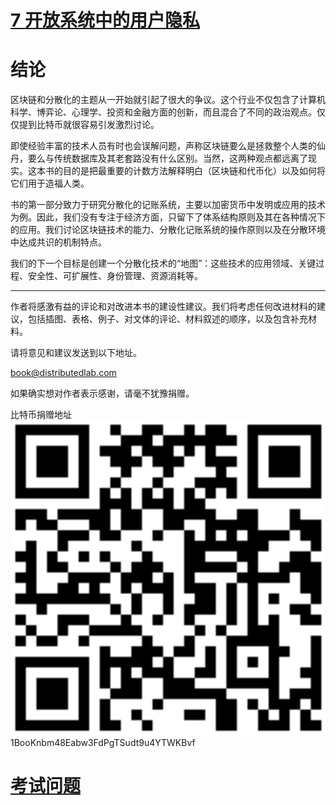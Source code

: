# [7 开放系统中的用户隐私](/chapters/volume-1/cn/7-开放系统中的用户隐私.md)

# 结论

区块链和分散化的主题从一开始就引起了很大的争议。这个行业不仅包含了计算机科学、博弈论、心理学、投资和金融方面的创新，而且混合了不同的政治观点。仅仅提到比特币就很容易引发激烈讨论。

即使经验丰富的技术人员有时也会误解问题，声称区块链要么是拯救整个人类的仙丹，要么与传统数据库及其老套路没有什么区别。当然，这两种观点都远离了现实。这本书的目的是把最重要的计数方法解释明白（区块链和代币化）以及如何将它们用于造福人类。

书的第一部分致力于研究分散化的记账系统，主要以加密货币中发明或应用的技术为例。因此，我们没有专注于经济方面，只留下了体系结构原则及其在各种情况下的应用。我们讨论区块链技术的能力、分散化记账系统的操作原则以及在分散环境中达成共识的机制特点。

我们的下一个目标是创建一个分散化技术的“地图”：这些技术的应用领域、关键过程、安全性、可扩展性、身份管理、资源消耗等。

___

作者将感激有益的评论和对改进本书的建设性建议。我们将考虑任何改进材料的建议，包括插图、表格、例子、对文体的评论、材料叙述的顺序，以及包含补充材料。

请将意见和建议发送到以下地址。

<book@distributedlab.com>

如果确实想对作者表示感谢，请毫不犹豫捐赠。

比特币捐赠地址  
![比特币捐赠地址的QR码](/resources/img/volume-3/Z.1-Conclusion/QR-code-for-bitcoin-donation-address.png "比特币捐赠地址的QR码")  
1BooKnbm48Eabw3FdPgTSudt9u4YTWKBvf

# [考试问题](/chapters/volume-1/cn/Z.2-考试问题.md)

